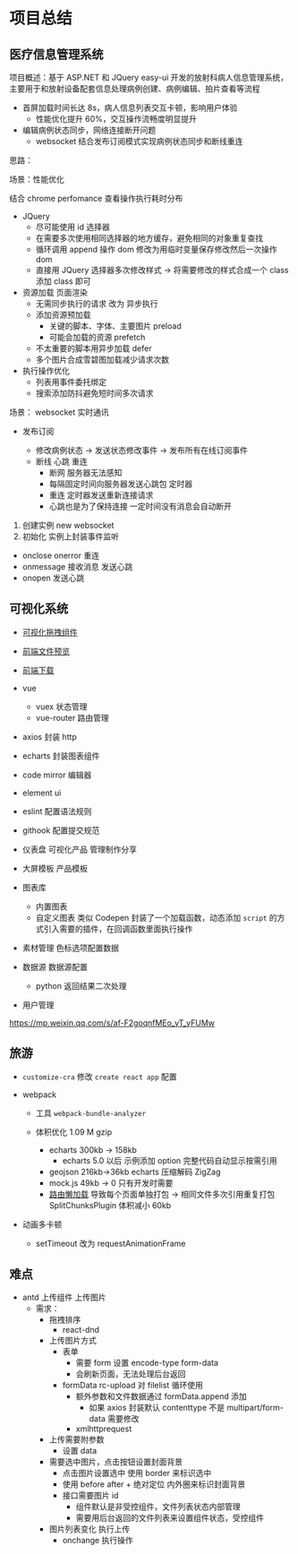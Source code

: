 # 项目总结

## 医疗信息管理系统

项目概述：基于 ASP.NET 和 JQuery easy-ui 开发的放射科病人信息管理系统，主要用于和放射设备配套信息处理病例创建、病例编辑、拍片查看等流程

- 首屏加载时间长达 8s，病人信息列表交互卡顿，影响用户体验
  - 性能优化提升 60%，交互操作流畅度明显提升
- 编辑病例状态同步，网络连接断开问题
  - websocket 结合发布订阅模式实现病例状态同步和断线重连

思路：

场景：性能优化

结合 chrome perfomance 查看操作执行耗时分布

- JQuery
  - 尽可能使用 id 选择器
  - 在需要多次使用相同选择器的地方缓存，避免相同的对象重复查找
  - 循环调用 append 操作 dom 修改为用临时变量保存修改然后一次操作 dom
  - 直接用 JQuery 选择器多次修改样式 -> 将需要修改的样式合成一个 class 添加 class 即可
- 资源加载 页面渲染
  - 无需同步执行的请求 改为 异步执行
  - 添加资源预加载
    - 关键的脚本、字体、主要图片 preload
    - 可能会加载的资源 prefetch
  - 不太重要的脚本用异步加载 defer
  - 多个图片合成雪碧图加载减少请求次数
- 执行操作优化
  - 列表用事件委托绑定
  - 搜索添加防抖避免短时间多次请求

场景： websocket 实时通讯

- 发布订阅

  - 修改病例状态 -> 发送状态修改事件 -> 发布所有在线订阅事件
  - 断线 心跳 重连
    - 断网 服务器无法感知
    - 每隔固定时间向服务器发送心跳包 定时器
    - 重连 定时器发送重新连接请求
    - 心跳也是为了保持连接 一定时间没有消息会自动断开

1. 创建实例 new websocket
2. 初始化 实例上封装事件监听

- onclose onerror 重连
- onmessage 接收消息 发送心跳
- onopen 发送心跳

## 可视化系统

- [可视化拖拽组件](/engineering/vdrag.html)
- [前端文件预览](/engineering/preview.html)
- [前端下载](/engineering/download.html)

- vue
  - vuex 状态管理
  - vue-router 路由管理
- axios 封装 http
- echarts 封装图表组件
- code mirror 编辑器
- element ui
- eslint 配置语法规则
- githook 配置提交规范

- 仪表盘 可视化产品 管理制作分享
- 大屏模板 产品模板
- 图表库
  - 内置图表
  - 自定义图表 类似 Codepen
    封装了一个加载函数，动态添加 `script` 的方式引入需要的插件，在回调函数里面执行操作
- 素材管理 色标选项配置数据
- 数据源 数据源配置
  - python 返回结果二次处理
- 用户管理

https://mp.weixin.qq.com/s/af-F2goqnfMEo_yT_yFUMw

## 旅游

- `customize-cra` 修改 `create react app` 配置

- webpack

  - 工具 `webpack-bundle-analyzer`
  - 体积优化 1.09 M gzip

    - echarts 300kb -> 158kb
      - echarts 5.0 以后 示例添加 option 完整代码自动显示按需引用
    - geojson 216kb->36kb echarts 压缩解码 ZigZag
    - mock.js 49kb -> 0 只有开发时需要
    - [路由懒加载](/engineering/router_lazy.html) 导致每个页面单独打包 -> 相同文件多次引用重复打包 SplitChunksPlugin 体积减小 60kb

- 动画多卡顿
  - setTimeout 改为 requestAnimationFrame

## 难点

- antd 上传组件 上传图片
  - 需求：
    - 拖拽排序
      - react-dnd
    - 上传图片方式
      - 表单
        - 需要 form 设置 encode-type form-data
        - 会刷新页面，无法处理后台返回
      - formData rc-upload 对 filelist 循环使用
        - 额外参数和文件数据通过 formData.append 添加
          - 如果 axios 封装默认 contenttype 不是 multipart/form-data 需要修改
        - xmlhttprequest
    - 上传需要附参数
      - 设置 data
    - 需要选中图片，点击按钮设置封面背景
      - 点击图片设置选中 使用 border 来标识选中
      - 使用 before after + 绝对定位 内外圈来标识封面背景
      - 接口需要图片 id
        - 组件默认是非受控组件，文件列表状态内部管理
        - 需要用后台返回的文件列表来设置组件状态，受控组件
    - 图片列表变化 执行上传
      - onchange 执行操作
